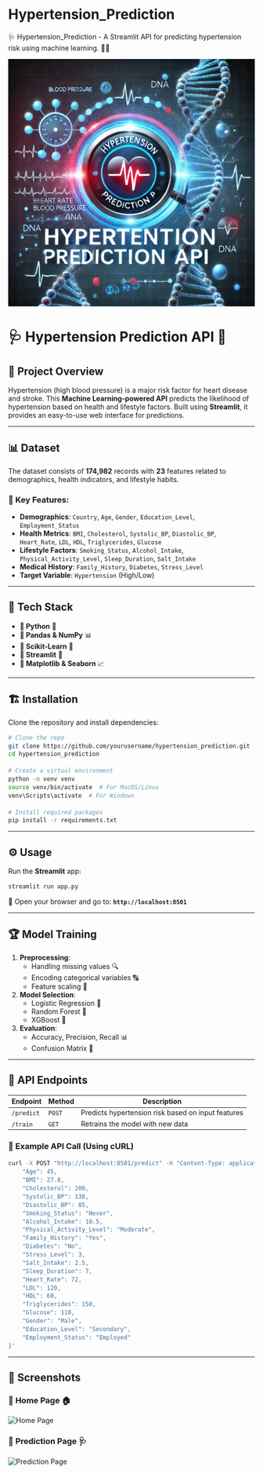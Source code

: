 # Hypertension_Prediction
🩺 Hypertension_Prediction - A Streamlit API for predicting hypertension risk using machine learning. 🚀🔬

<img src="https://github.com/rpjinu/Hypertension_Prediction/blob/main/project_image.png">

# 🩺 Hypertension Prediction API 🚀

## 📌 Project Overview
Hypertension (high blood pressure) is a major risk factor for heart disease and stroke. This **Machine Learning-powered API** predicts the likelihood of hypertension based on health and lifestyle factors. Built using **Streamlit**, it provides an easy-to-use web interface for predictions.

---

## 📊 Dataset
The dataset consists of **174,982** records with **23** features related to demographics, health indicators, and lifestyle habits.

### 🔹 Key Features:
- **Demographics**: `Country`, `Age`, `Gender`, `Education_Level`, `Employment_Status`
- **Health Metrics**: `BMI`, `Cholesterol`, `Systolic_BP`, `Diastolic_BP`, `Heart_Rate`, `LDL`, `HDL`, `Triglycerides`, `Glucose`
- **Lifestyle Factors**: `Smoking_Status`, `Alcohol_Intake`, `Physical_Activity_Level`, `Sleep_Duration`, `Salt_Intake`
- **Medical History**: `Family_History`, `Diabetes`, `Stress_Level`
- **Target Variable**: `Hypertension` (High/Low)

---

## 🚀 Tech Stack
- **📌 Python** 🐍
- **📌 Pandas & NumPy** 📊
- **📌 Scikit-Learn** 🤖
- **📌 Streamlit** 🎨
- **📌 Matplotlib & Seaborn** 📈

---

## 🏗️ Installation
Clone the repository and install dependencies:
```bash
# Clone the repo
git clone https://github.com/yourusername/hypertension_prediction.git
cd hypertension_prediction

# Create a virtual environment
python -m venv venv
source venv/bin/activate  # For MacOS/Linux
venv\Scripts\activate  # For Windows

# Install required packages
pip install -r requirements.txt
```

---

## ⚙️ Usage
Run the **Streamlit** app:
```bash
streamlit run app.py
```

📌 Open your browser and go to: **`http://localhost:8501`**

---

## 🏆 Model Training
1. **Preprocessing**:
   - Handling missing values 🔍
   - Encoding categorical variables 🔠
   - Feature scaling 📏
2. **Model Selection**:
   - Logistic Regression 🤖
   - Random Forest 🌳
   - XGBoost 🚀
3. **Evaluation**:
   - Accuracy, Precision, Recall 📊
   - Confusion Matrix 🔄

---

## 📡 API Endpoints
| Endpoint | Method | Description |
|----------|--------|-------------|
| `/predict` | `POST` | Predicts hypertension risk based on input features |
| `/train` | `GET` | Retrains the model with new data |

### 🔹 Example API Call (Using cURL)
```bash
curl -X POST "http://localhost:8501/predict" -H "Content-Type: application/json" -d '{
    "Age": 45,
    "BMI": 27.8,
    "Cholesterol": 200,
    "Systolic_BP": 130,
    "Diastolic_BP": 85,
    "Smoking_Status": "Never",
    "Alcohol_Intake": 10.5,
    "Physical_Activity_Level": "Moderate",
    "Family_History": "Yes",
    "Diabetes": "No",
    "Stress_Level": 3,
    "Salt_Intake": 2.5,
    "Sleep_Duration": 7,
    "Heart_Rate": 72,
    "LDL": 120,
    "HDL": 60,
    "Triglycerides": 150,
    "Glucose": 110,
    "Gender": "Male",
    "Education_Level": "Secondary",
    "Employment_Status": "Employed"
}'
```
---

## 📸 Screenshots
### 🔹 **Home Page** 🏠
![Home Page](screenshots/home.png)

### 🔹 **Prediction Page** 🩺
![Prediction Page](screenshots/predict.png)


